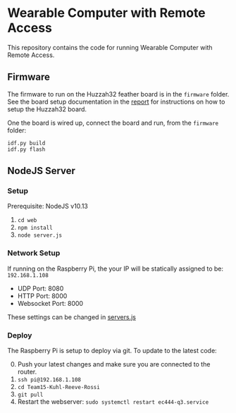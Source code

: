 # Wearable Computer with Remote Access

This repository contains the code for running Wearable Computer with Remote Access.


## Firmware

The firmware to run on the Huzzah32 feather board is in the `firmware` folder.  See the
board setup documentation in the [report](../report.md) for instructions on how to setup
the Huzzah32 board.

One the board is wired up, connect the board and run, from the `firmware` folder:

```
idf.py build
idf.py flash
```


## NodeJS Server


### Setup

Prerequisite: NodeJS v10.13

1) `cd web`
2) `npm install`
3) `node server.js`

### Network Setup

If running on the Raspberry Pi, the your IP will be statically assigned to
be: `192.168.1.108`

* UDP Port: 8080
* HTTP Port: 8000
* Websocket Port: 8000

These settings can be changed in [servers.js](./server.js)

### Deploy

The Raspberry Pi is setup to deploy via git. To update to the latest
code:

0) Push your latest changes and make sure you are connected to the router.
1) `ssh pi@192.168.1.108`
2) `cd Team15-Kuhl-Reeve-Rossi`
3) `git pull`
4) Restart the webserver: `sudo systemctl restart ec444-q3.service`

